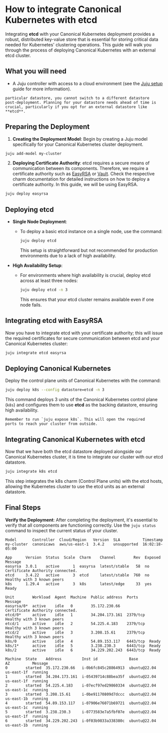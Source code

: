 # How to integrate Canonical Kubernetes with etcd

Integrating **etcd** with your Canonical Kubernetes deployment provides a
robust, distributed key-value store that is essential for storing critical
data needed for Kubernetes' clustering operations. This guide will walk you
through the process of deploying Canonical Kubernetes with an external etcd
cluster.

## What you will need

- A Juju controller with access to a cloud environment (see the [Juju setup]
  guide for more information).

```{warning} Once you deploy your Canonical Kubernetes cluster with a
particular datastore, you cannot switch to a different datastore
post-deployment. Planning for your datastore needs ahead of time is
crucial, particularly if you opt for an external datastore like **etcd**.
```

## Preparing the Deployment

1. **Creating the Deployment Model**:
  Begin by creating a Juju model specifically for your Canonical Kubernetes
  cluster deployment.

  ```bash
  juju add-model my-cluster
  ```

2. **Deploying Certificate Authority**:
  etcd requires a secure means of communication between its components.
  Therefore, we require a certificate authority such as [EasyRSA][easyrsa-charm]
  or [Vault][vault-charm]. Check the respective charm documentation for detailed
  instructions on how to deploy a certificate authority. In this guide, we will
  be using EasyRSA.

  ```bash
  juju deploy easyrsa
  ```

## Deploying etcd

- **Single Node Deployment**:
  - To deploy a basic etcd instance on a single node, use the command:

    ```bash
    juju deploy etcd
    ```

    This setup is straightforward but not recommended for production environments
    due to a lack of high availability.

- **High Availability Setup**:
  - For environments where high availability is crucial, deploy etcd across at
    least three nodes:

    ```bash
    juju deploy etcd -n 3
    ```

    This ensures that your etcd cluster remains available even if one node fails.

## Integrating etcd with EasyRSA

Now you have to integrate etcd with your certificate authority; this will issue
the required certificates for secure communication between etcd and your
Canonical Kubernetes cluster:

```bash
juju integrate etcd easyrsa
```

## Deploying Canonical Kubernetes

Deploy the control plane units of Canonical Kubernetes with the command:

```bash
juju deploy k8s --config datastore=etcd -n 3
```

This command deploys 3 units of the Canonical Kubernetes control plane (`k8s`)
and configures them to use **etcd** as the backing datastore, ensuring high
availability.

```{important}
Remember to run `juju expose k8s`. This will open the required
ports to reach your cluster from outside.
```

## Integrating Canonical Kubernetes with etcd

Now that we have both the etcd datastore deployed alongside our Canonical
Kubernetes cluster, it is time to integrate our cluster with our etcd datastore.

```bash
juju integrate k8s etcd
```

This step integrates the k8s charm (Control Plane units)  with the etcd hosts,
allowing the Kubernetes cluster to use the etcd units as an external
datastore.

## Final Steps

**Verify the Deployment**: After completing the deployment, it's essential
to verify that all components are functioning correctly. Use the `juju status`
command to inspect the current status of your cluster.

<!-- markdownlint-disable -->
```
Model       Controller  Cloud/Region   Version  SLA          Timestamp
my-cluster  canonicaws  aws/us-east-1  3.4.2    unsupported  16:02:18-05:00

App      Version  Status  Scale  Charm    Channel        Rev  Exposed  Message
easyrsa  3.0.1    active      1  easyrsa  latest/stable   58  no       Certificate Authority connected.
etcd     3.4.22   active      3  etcd     latest/stable  760  no       Healthy with 3 known peers
k8s      1.29.4   active      3  k8s      latest/edge     33  yes      Ready

Unit        Workload  Agent  Machine  Public address  Ports     Message
easyrsa/0*  active    idle   0        35.172.230.66             Certificate Authority connected.
etcd/0*     active    idle   1        34.204.173.161  2379/tcp  Healthy with 3 known peers
etcd/1      active    idle   2        54.225.4.183    2379/tcp  Healthy with 3 known peers
etcd/2      active    idle   3        3.208.15.61     2379/tcp  Healthy with 3 known peers
k8s/0       active    idle   4        54.89.153.117   6443/tcp  Ready
k8s/1*      active    idle   5        3.238.230.3     6443/tcp  Ready
k8s/2       active    idle   6        34.229.202.243  6443/tcp  Ready

Machine  State    Address         Inst id              Base          AZ          Message
0        started  35.172.230.66   i-0b6fc845c28864913  ubuntu@22.04  us-east-1f  running
1        started  34.204.173.161  i-05439714c88bea35f  ubuntu@22.04  us-east-1f  running
2        started  54.225.4.183    i-07ecf97ed29860334  ubuntu@22.04  us-east-1c  running
3        started  3.208.15.61     i-0be91170809d7dccc  ubuntu@22.04  us-east-1b  running
4        started  54.89.153.117   i-07906e76071b69721  ubuntu@22.04  us-east-1c  running
5        started  3.238.230.3     i-0773583e7a5fbf07e  ubuntu@22.04  us-east-1f  running
6        started  34.229.202.243  i-0f03b9833a338380c  ubuntu@22.04  us-east-1b  running
```
<!-- markdownlint-restore -->

<!-- LINKS -->

[easyrsa-charm]: https://charmhub.io/easyrsa
[vault-charm]: https://charmhub.io/vault
[Juju setup]: https://juju.is/docs/juju/tutorial
